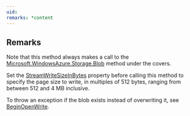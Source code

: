 ```yaml
---
uid: 
remarks: *content
---
```

## Remarks  
 Note that this method always makes a call to the [Microsoft.WindowsAzure.Storage.Blob](assetId:///N:Microsoft.WindowsAzure.Storage.Blob?qualifyHint=False&autoUpgrade=True) method under the covers.  
  
 Set the [StreamWriteSizeInBytes](assetId:///P:Microsoft.WindowsAzure.Storage.Blob.CloudPageBlob.StreamWriteSizeInBytes?qualifyHint=False&autoUpgrade=True) property before calling this method to specify the page size to write, in multiples of 512 bytes,              ranging from between 512 and 4 MB inclusive.  
  
 To throw an exception if the blob exists instead of overwriting it, see [BeginOpenWrite](assetId:///M:Microsoft.WindowsAzure.Storage.Blob.CloudPageBlob.BeginOpenWrite(System.Nullable{System.Int64},Microsoft.WindowsAzure.Storage.AccessCondition,Microsoft.WindowsAzure.Storage.Blob.BlobRequestOptions,Microsoft.WindowsAzure.Storage.OperationContext,System.AsyncCallback,System.Object)?qualifyHint=False&autoUpgrade=True).